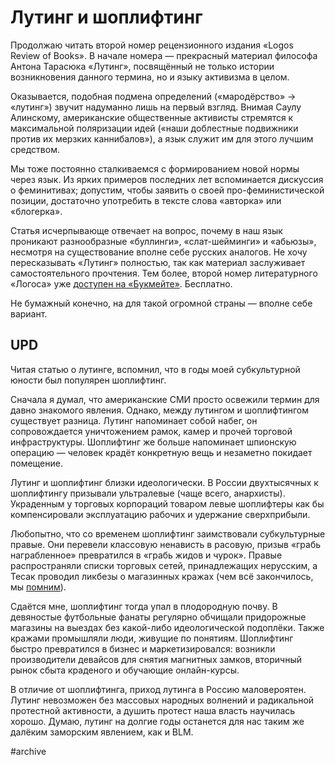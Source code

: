 
# Лутинг и шоплифтинг

Продолжаю читать второй номер рецензионного издания «Logos Review of Books». В начале номера — прекрасный материал философа Антона Тарасюка «Лутинг», посвящённый не только истории возникновения данного термина, но и языку активизма в целом.

Оказывается, подобная подмена определений («мародёрство» → «лутинг») звучит надуманно лишь на первый взгляд. Внимая Саулу Алинскому, американские общественные активисты стремятся к максимальной поляризации идей («наши доблестные подвижники против их мерзких каннибалов»), а язык служит им для этого лучшим средством.

Мы тоже постоянно сталкиваемся с формированием новой нормы через язык. Из ярких примеров последних лет вспоминается дискуссия о феминитивах; допустим, чтобы заявить о своей про-феминистической позиции, достаточно употребить в тексте слова «авторка» или «блогерка».

Статья исчерпывающе отвечает на вопрос, почему в наш язык проникают разнообразные «буллинги», «слат-шейминги» и «абьюзы», несмотря на существование вполне себе русских аналогов. Не хочу пересказывать «Лутинг» полностью, так как материал заслуживает самостоятельного прочтения. Тем более, второй номер литературного «Логоса» уже [доступен на «Букмейте»][1]. Бесплатно.

Не бумажный конечно, на для такой огромной страны — вполне себе вариант.

## UPD
Читая статью о лутинге, вспомнил, что в годы моей субкультурной юности был популярен шоплифтинг.

Сначала я думал, что американские СМИ просто освежили термин для давно знакомого явления. Однако, между лутингом и шоплифтингом существует разница. Лутинг напоминает собой набег, он сопровождается уничтожением рамок, камер и прочей торговой инфраструктуры. Шоплифтинг же больше напоминает шпионскую операцию — человек крадёт конкретную вещь и незаметно покидает помещение.

Лутинг и шоплифтинг близки идеологически. В России двухтысячных к шоплифтингу призывали ультралевые (чаще всего, анархисты). Украденным у торговых корпораций товаром левые шоплифтеры как бы компенсировали эксплуатацию рабочих и удержание сверхприбыли.

Любопытно, что со временем шоплифтинг заимствовали субкультурные правые. Они перевели классовую ненависть в расовую, призыв «грабь награбленное» превратился в «грабь жидов и чурок». Правые распространяли списки торговых сетей, принадлежащих нерусским, а Тесак проводил ликбезы о магазинных кражах (чем всё закончилось, мы [помним][2]).

Сдаётся мне, шоплифтинг тогда упал в плодородную почву. В девяностые футбольные фанаты регулярно обчищали придорожные магазины на выездах без какой-либо идеологической подоплёки. Также кражами промышляли люди, живущие по понятиям. Шоплифтинг быстро превратился в бизнес и маркетизировался: возникли производители девайсов для снятия магнитных замков, вторичный рынок сбыта краденого и обучающие онлайн-курсы.

В отличие от шоплифтинга, приход лутинга в Россию маловероятен. Лутинг невозможен без массовых народных волнений и радикальной протестной активности, а душить протест наша власть научилась хорошо. Думаю, лутинг на долгие годы останется для нас таким же далёким заморским явлением, как и BLM.

[1]:	https://bookmate.com/books/xNWh9BNb
[2]:	https://nazaccent.ru/content/7925-soratniki-tesaka-arestovany-za-krazhu-produktov.html

#archive